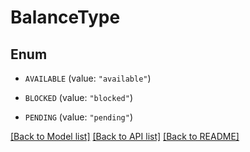# BalanceType

## Enum


* `AVAILABLE` (value: `"available"`)

* `BLOCKED` (value: `"blocked"`)

* `PENDING` (value: `"pending"`)


[[Back to Model list]](../README.md#documentation-for-models) [[Back to API list]](../README.md#documentation-for-api-endpoints) [[Back to README]](../README.md)


